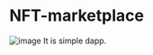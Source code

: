 # NFT-marketplace
![image](https://user-images.githubusercontent.com/95235232/165937771-6b064236-fc1b-4000-bb47-0207cabd68c5.png)
It is simple dapp.
